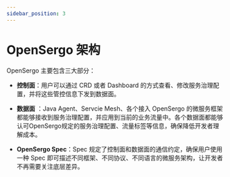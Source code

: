 ```yaml
---
sidebar_position: 3
---
```


# OpenSergo 架构

OpenSergo 主要包含三大部分：

* **控制面**：用户可以通过 CRD 或者 Dashboard 的方式查看、修改服务治理配置，并将这些管控信息下发到数据面。

* **数据面** ：Java Agent、Servcie Mesh、各个接入 OpenSergo 的微服务框架都能够接收到服务治理配置，并应用到当前的业务流量中。各个数据面都能够认可OpenSergo规定的服务治理配置、流量标签等信息，确保降低开发者理解成本。

* **OpenSergo Spec**：Spec 规定了控制面和数据面的通信约定，确保用户使用一种 Spec 即可描述不同框架、不同协议、不同语言的微服务架构，让开发者不再需要关注底层差异。
